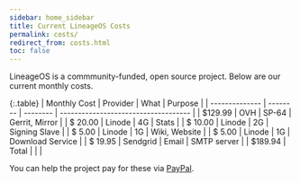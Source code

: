 ```yaml
---
sidebar: home_sidebar
title: Current LineageOS Costs
permalink: costs/
redirect_from: costs.html
toc: false
---
```


LineageOS is a commmunity-funded, open source project. Below are our current monthly costs.

{:.table}
| Monthly Cost   | Provider | What     | Purpose                              |
| -------------- | -------- | -------- | ------------------------------------ |
| $129.99        | OVH      | SP-64    | Gerrit, Mirror                       |
| $ 20.00        | Linode   | 4G       | Stats                                |
| $ 10.00        | Linode   | 2G       | Signing Slave                        |
| $  5.00        | Linode   | 1G       | Wiki, Website                        |
| $  5.00        | Linode   | 1G       | Download Service                     |
| $ 19.95        | Sendgrid | Email    | SMTP server                          |
| $189.94        | Total    |          |                                      |


You can help the project pay for these via [PayPal](https://paypal.me/LineageOS).

